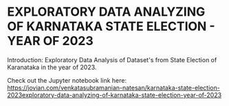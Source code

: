 # EXPLORATORY DATA ANALYZING OF KARNATAKA STATE ELECTION - YEAR OF 2023

Introduction:
Exploratory Data Analysis of Dataset's from State Election of Karanataka in the year of 2023.

Check out the Jupyter notebook link here: https://jovian.com/venkatasubramanian-natesan/karnataka-state-election-2023exploratory-data-analyzing-of-karnataka-state-election-year-of-2023
